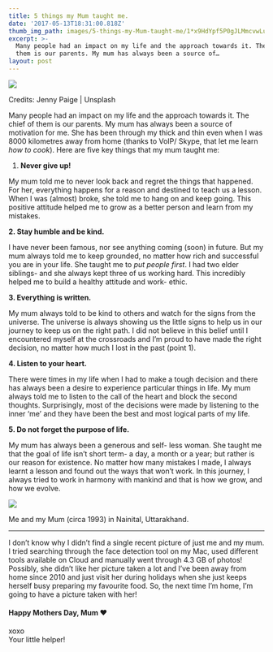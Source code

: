 ```yaml
---
title: 5 things my Mum taught me.
date: '2017-05-13T18:31:00.818Z'
thumb_img_path: images/5-things-my-Mum-taught-me/1*x9HdYpf5P0gJLMmcvwLuCw.jpeg
excerpt: >-
  Many people had an impact on my life and the approach towards it. The chief of
  them is our parents. My mum has always been a source of…
layout: post
---
```

![](/images/5-things-my-Mum-taught-me/1*x9HdYpf5P0gJLMmcvwLuCw.jpeg)

<figcaption>Credits: Jenny Paige |&nbsp;Unsplash</figcaption>

Many people had an impact on my life and the approach towards it. The chief of them is our parents. My mum has always been a source of motivation for me. She has been through my thick and thin even when I was 8000 kilometres away from home (thanks to VoIP/ Skype, that let me learn *how to cook*). Here are five key things that my mum taught me:

1.  **Never give up!**

My mum told me to never look back and regret the things that happened. For her, everything happens for a reason and destined to teach us a lesson. When I was (almost) broke, she told me to hang on and keep going. This positive attitude helped me to grow as a better person and learn from my mistakes.

**2\. Stay humble and be kind.**

I have never been famous, nor see anything coming (soon) in future. But my mum always told me to keep grounded, no matter how rich and successful you are in your life. She taught me to *put people first*. I had two elder siblings- and she always kept three of us working hard. This incredibly helped me to build a healthy attitude and work- ethic.

**3\. Everything is written.**

My mum always told to be kind to others and watch for the signs from the universe. The universe is always showing us the little signs to help us in our journey to keep us on the right path. I did not believe in this belief until I encountered myself at the crossroads and I’m proud to have made the right decision, no matter how much I lost in the past (point 1).

**4\. Listen to your heart.**

There were times in my life when I had to make a tough decision and there has always been a desire to experience particular things in life. My mum always told me to listen to the call of the heart and block the second thoughts. Surprisingly, most of the decisions were made by listening to the inner ‘me’ and they have been the best and most logical parts of my life.

**5\. Do not forget the purpose of life.**

My mum has always been a generous and self- less woman. She taught me that the goal of life isn’t short term- a day, a month or a year; but rather is our reason for existence. No matter how many mistakes I made, I always learnt a lesson and found out the ways that won’t work. In this journey, I always tried to work in harmony with mankind and that is how we grow, and how we evolve.

![](/images/5-things-my-Mum-taught-me/1*O2nOaLieqC9UpzEDq5G4NQ.jpeg)

<figcaption>Me and my Mum (circa 1993) in Nainital, Uttarakhand.</figcaption>

* * *

I don’t know why I didn’t find a single recent picture of just me and my mum. I tried searching through the face detection tool on my Mac, used different tools available on Cloud and manually went through 4.3 GB of photos! Possibly, she didn’t like her picture taken a lot and I’ve been away from home since 2010 and just visit her during holidays when she just keeps herself busy preparing my favourite food. So, the next time I’m home, I’m going to have a picture taken with her!

#### Happy Mothers Day, Mum ❤️

xoxo  
Your little helper!
